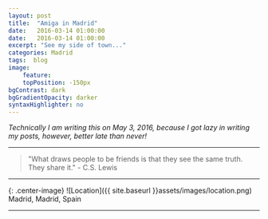 ```yaml
---
layout: post
title:  "Amiga in Madrid"
date:   2016-03-14 01:00:00
date:   2016-03-14 01:00:00
excerpt: "See my side of town..."
categories: Madrid
tags:  blog
image:
    feature: 
    topPosition: -150px
bgContrast: dark
bgGradientOpacity: darker
syntaxHighlighter: no
---
```


*Technically I am writing this on May 3, 2016, because I got lazy in writing my posts, however, better late than never!*



<hr>

<blockquote class="largeQuote">"What draws people to be friends is that they see the same truth. They share it." - C.S. Lewis</blockquote>

<hr>

{: .center-image}
![Location]({{ site.baseurl }}assets/images/location.png) Madrid, Madrid, Spain

<hr>